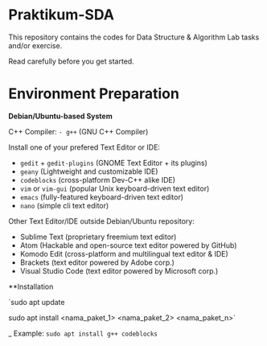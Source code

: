 # Praktikum-SDA
This repository contains the codes for Data Structure & Algorithm Lab tasks and/or exercise.

Read carefully before you get started.

# Environment Preparation

**Debian/Ubuntu-based System**

C++ Compiler:
`- g++` (GNU C++ Compiler)

Install one of your prefered Text Editor or IDE:
- `gedit` + `gedit-plugins` (GNOME Text Editor + its plugins)
- `geany` (Lightweight and customizable IDE)
- `codeblocks` (cross-platform Dev-C++ alike IDE)
- `vim` or `vim-gui` (popular Unix keyboard-driven text editor)
- `emacs` (fully-featured keyboard-driven text editor)
- `nano` (simple cli text editor)

Other Text Editor/IDE outside Debian/Ubuntu repository:
- Sublime Text (proprietary freemium text editor)
- Atom (Hackable and open-source text editor powered by GitHub)
- Komodo Edit (cross-platform and multilingual text editor & IDE)
- Brackets (text editor powered by Adobe corp.)
- Visual Studio Code (text editor powered by Microsoft corp.)

**Installation

`sudo apt update

sudo apt install <nama_paket_1> <nama_paket_2> <nama_paket_n>`

_ Example:
`sudo apt install g++ codeblocks`


